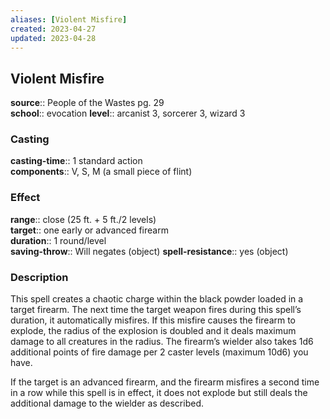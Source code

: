 ```yaml
---
aliases: [Violent Misfire]
created: 2023-04-27
updated: 2023-04-28
---
```


## Violent Misfire

**source**:: People of the Wastes pg. 29  
**school**:: evocation
**level**:: arcanist 3, sorcerer 3, wizard 3

### Casting

**casting-time**:: 1 standard action  
**components**:: V, S, M (a small piece of flint)

### Effect

**range**:: close (25 ft. + 5 ft./2 levels)  
**target**:: one early or advanced firearm  
**duration**:: 1 round/level  
**saving-throw**:: Will negates (object)
**spell-resistance**:: yes (object)

### Description

This spell creates a chaotic charge within the black powder loaded in a target firearm. The next time the target weapon fires during this spell’s duration, it automatically misfires. If this misfire causes the firearm to explode, the radius of the explosion is doubled and it deals maximum damage to all creatures in the radius. The firearm’s wielder also takes 1d6 additional points of fire damage per 2 caster levels (maximum 10d6) you have.  
  
If the target is an advanced firearm, and the firearm misfires a second time in a row while this spell is in effect, it does not explode but still deals the additional damage to the wielder as described.
